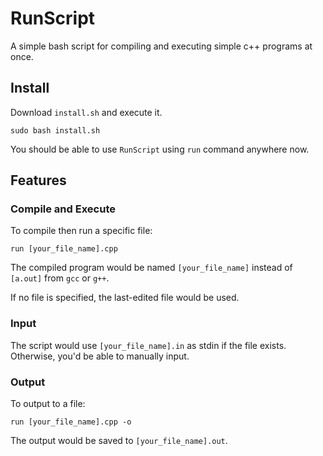 # RunScript
A simple bash script for compiling and executing simple c++ programs at once.

## Install

Download `install.sh` and execute it.
```
sudo bash install.sh
```

You should be able to use `RunScript` using `run` command anywhere now.

## Features

### Compile and Execute
To compile then run a specific file:
```
run [your_file_name].cpp
```
The compiled program would be named `[your_file_name]` instead of `[a.out]` from `gcc` or `g++`.

If no file is specified, the last-edited file would be used.

### Input
The script would use `[your_file_name].in` as stdin if the file exists.
Otherwise, you'd be able to manually input.

### Output
To output to a file:
```
run [your_file_name].cpp -o
```
The output would be saved to `[your_file_name].out`.
